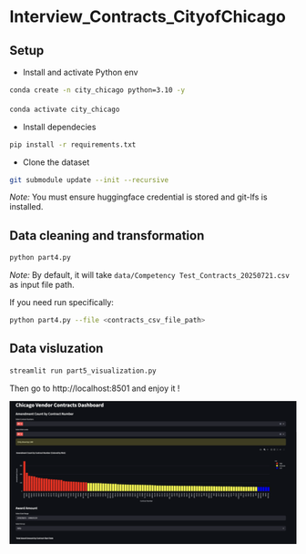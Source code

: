 # Interview_Contracts_CityofChicago
## Setup
- Install and activate Python env
```bash
conda create -n city_chicago python=3.10 -y 

conda activate city_chicago
```

- Install dependecies
```bash
pip install -r requirements.txt
```


- Clone the dataset
```bash
git submodule update --init --recursive
```

*Note:* You must ensure huggingface credential is stored and  git-lfs is installed.


## Data cleaning and transformation
```bash
python part4.py
```

*Note:* By default, it will take `data/Competency Test_Contracts_20250721.csv` as input file path.

If you need run specifically:
```bash
python part4.py --file <contracts_csv_file_path>
```


## Data visluzation
```bash
streamlit run part5_visualization.py 
```

Then go to http://localhost:8501 and enjoy it !

![dashboard](public/dashboard_example.png)
